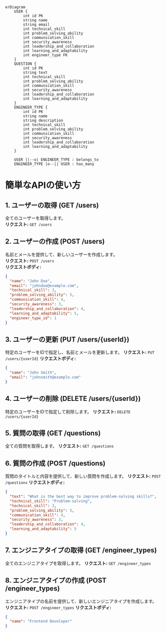 ```mermaid
erDiagram
    USER {
        int id PK
        string name
        string email
        int technical_skill
        int problem_solving_ability
        int communication_skill
        int security_awareness
        int leadership_and_collaboration
        int learning_and_adaptability
        int engineer_type FK
    }
    QUESTION {
        int id PK
        string text
        int technical_skill
        int problem_solving_ability
        int communication_skill
        int security_awareness
        int leadership_and_collaboration
        int learning_and_adaptability
    }
    ENGINEER_TYPE {
        int id PK
        string name
        string description
        int technical_skill
        int problem_solving_ability
        int communication_skill
        int security_awareness
        int leadership_and_collaboration
        int learning_and_adaptability
    }

    USER ||--o| ENGINEER_TYPE : belongs_to
    ENGINEER_TYPE |o--|| USER : has_many

```

# 簡単なAPIの使い方

## 1. ユーザーの取得 (GET /users)

全てのユーザーを取得します。  
**リクエスト:** `GET /users`

## 2. ユーザーの作成 (POST /users)

名前とメールを提供して、新しいユーザーを作成します。  
**リクエスト:** `POST /users`  
**リクエストボディ:**

```json
{
  "name": "John Doe",
  "email": "johndoe@example.com",
  "technical_skill": 3,
  "problem_solving_ability": 5,
  "communication_skill": 4,
  "security_awareness": 3,
  "leadership_and_collaboration": 4,
  "learning_and_adaptability": 5,
  "engineer_type_id": 1
}
```

## 3. ユーザーの更新 (PUT /users/{userId})

特定のユーザーをIDで指定し、名前とメールを更新します。
**リクエスト:** `PUT /users/{userId}`
**リクエストボディ:**

```json
{
  "name": "John Smith",
  "email": "johnsmith@example.com"
}
```

## 4. ユーザーの削除 (DELETE /users/{userId})

特定のユーザーをIDで指定して削除します。
**リクエスト:** `DELETE /users/{userId}`

## 5. 質問の取得 (GET /questions)

全ての質問を取得します。
**リクエスト:** `GET /questions`

## 6. 質問の作成 (POST /questions)

質問のタイトルと内容を提供して、新しい質問を作成します。
**リクエスト:** `POST /questions`
**リクエストボディ:**

```json
{
  "text": "What is the best way to improve problem-solving skills?",
  "technical_skill": "Problem-solving",
  "technical_skill": 3,
  "problem_solving_ability": 5,
  "communication_skill": 4,
  "security_awareness": 3,
  "leadership_and_collaboration": 4,
  "learning_and_adaptability": 5
}
```

## 7. エンジニアタイプの取得 (GET /engineer_types)

全てのエンジニアタイプを取得します。
**リクエスト:** `GET /engineer_types`

## 8. エンジニアタイプの作成 (POST /engineer_types)

エンジニアタイプの名前を提供して、新しいエンジニアタイプを作成します。
**リクエスト:** `POST /engineer_types`
**リクエストボディ:**

```json
{
  "name": "Frontend Developer"
}
```
